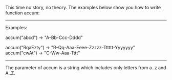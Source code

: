 This time no story, no theory. The examples below show you how to write function accum:

---
Examples:

accum("abcd") -> "A-Bb-Ccc-Dddd"

accum("RqaEzty") -> "R-Qq-Aaa-Eeee-Zzzzz-Tttttt-Yyyyyyy"
accum("cwAt") -> "C-Ww-Aaa-Tttt"

---

The parameter of accum is a string which includes only letters from a..z and A..Z.
